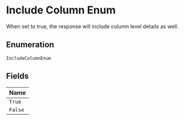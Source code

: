 
# Include Column Enum

When set to true, the response will include column level details as well.

## Enumeration

`IncludeColumnEnum`

## Fields

| Name |
|  --- |
| `True` |
| `False` |

